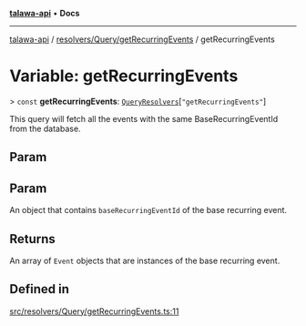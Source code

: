 [**talawa-api**](../../../../README.md) • **Docs**

***

[talawa-api](../../../../modules.md) / [resolvers/Query/getRecurringEvents](../README.md) / getRecurringEvents

# Variable: getRecurringEvents

\> `const` **getRecurringEvents**: [`QueryResolvers`](../../../../types/generatedGraphQLTypes/type-aliases/QueryResolvers.md)\[`"getRecurringEvents"`\]

This query will fetch all the events with the same BaseRecurringEventId from the database.

## Param

## Param

An object that contains `baseRecurringEventId` of the base recurring event.

## Returns

An array of `Event` objects that are instances of the base recurring event.

## Defined in

[src/resolvers/Query/getRecurringEvents.ts:11](https://github.com/PalisadoesFoundation/talawa-api/blob/92443bb6a5ff3ed66457149a509401986a82e570/src/resolvers/Query/getRecurringEvents.ts#L11)
